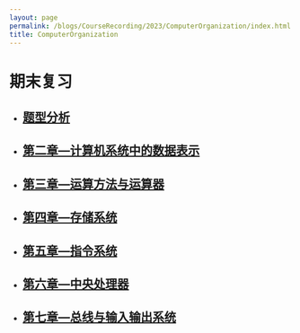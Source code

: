 ```yaml
---
layout: page
permalink: /blogs/CourseRecording/2023/ComputerOrganization/index.html
title: ComputerOrganization
---
```



# 期末复习

- ## [题型分析](https://CRYoushiwo.github.io/blogs/CourseRecording/2023/ComputerOrganization/QA)

- ## [第二章—计算机系统中的数据表示](https://CRYoushiwo.github.io/blogs/CourseRecording/2023/ComputerOrganization/Chapter2)

- ## [第三章—运算方法与运算器](https://CRYoushiwo.github.io/blogs/CourseRecording/2023/ComputerOrganization/Chapter3)

- ## [第四章—存储系统](https://CRYoushiwo.github.io/blogs/CourseRecording/2023/ComputerOrganization/Chapter4)

- ## [第五章—指令系统](https://CRYoushiwo.github.io/blogs/CourseRecording/2023/ComputerOrganization/Chapter5)

- ## [第六章—中央处理器](https://CRYoushiwo.github.io/blogs/CourseRecording/2023/ComputerOrganization/Chapter6)

- ## [第七章—总线与输入输出系统](https://CRYoushiwo.github.io/blogs/CourseRecording/2023/ComputerOrganization/Chapter7)